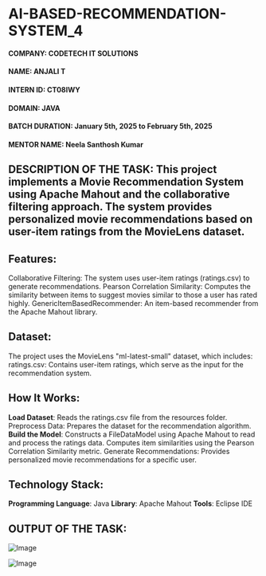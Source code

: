 # AI-BASED-RECOMMENDATION-SYSTEM_4
#### **COMPANY**: CODETECH IT SOLUTIONS
#### **NAME**: ANJALI T
#### **INTERN ID**: CT08IWY       
#### **DOMAIN**: JAVA
#### **BATCH DURATION**: January 5th, 2025 to February 5th, 2025
#### **MENTOR NAME**: Neela Santhosh Kumar

## **DESCRIPTION OF THE TASK**: This project implements a Movie Recommendation System using Apache Mahout and the collaborative filtering approach. The system provides personalized movie recommendations based on user-item ratings from the MovieLens dataset.
## **Features**:
Collaborative Filtering: The system uses user-item ratings (ratings.csv) to generate recommendations.
Pearson Correlation Similarity: Computes the similarity between items to suggest movies similar to those a user has rated highly.
GenericItemBasedRecommender: An item-based recommender from the Apache Mahout library.
## **Dataset**:
The project uses the MovieLens "ml-latest-small" dataset, which includes:
ratings.csv: Contains user-item ratings, which serve as the input for the recommendation system.
## **How It Works**:
**Load Dataset**: Reads the ratings.csv file from the resources folder.
Preprocess Data: Prepares the dataset for the recommendation algorithm.
**Build the Model**: Constructs a FileDataModel using Apache Mahout to read and process the ratings data.
Computes item similarities using the Pearson Correlation Similarity metric.
Generate Recommendations: Provides personalized movie recommendations for a specific user.
## **Technology Stack**:
**Programming Language**: Java
**Library**: Apache Mahout
**Tools**: Eclipse IDE
## OUTPUT OF THE TASK:
![Image](https://github.com/user-attachments/assets/139ba190-82cb-4c04-b47c-979a4cc30ee2)

![Image](https://github.com/user-attachments/assets/047a6590-e837-451b-8745-b17a3cbde1b0)
